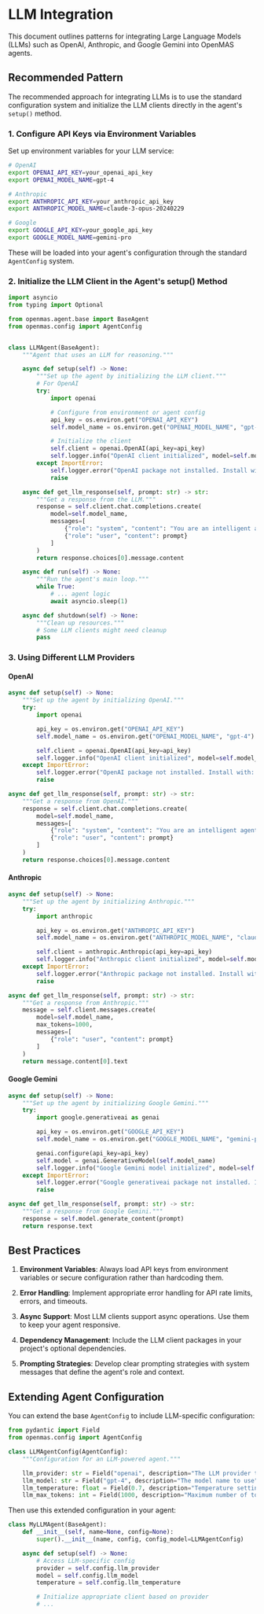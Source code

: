 # LLM Integration

This document outlines patterns for integrating Large Language Models (LLMs) such as OpenAI, Anthropic, and Google Gemini into OpenMAS agents.

## Recommended Pattern

The recommended approach for integrating LLMs is to use the standard configuration system and initialize the LLM clients directly in the agent's `setup()` method.

### 1. Configure API Keys via Environment Variables

Set up environment variables for your LLM service:

```bash
# OpenAI
export OPENAI_API_KEY=your_openai_api_key
export OPENAI_MODEL_NAME=gpt-4

# Anthropic
export ANTHROPIC_API_KEY=your_anthropic_api_key
export ANTHROPIC_MODEL_NAME=claude-3-opus-20240229

# Google
export GOOGLE_API_KEY=your_google_api_key
export GOOGLE_MODEL_NAME=gemini-pro
```

These will be loaded into your agent's configuration through the standard `AgentConfig` system.

### 2. Initialize the LLM Client in the Agent's setup() Method

```python
import asyncio
from typing import Optional

from openmas.agent.base import BaseAgent
from openmas.config import AgentConfig


class LLMAgent(BaseAgent):
    """Agent that uses an LLM for reasoning."""

    async def setup(self) -> None:
        """Set up the agent by initializing the LLM client."""
        # For OpenAI
        try:
            import openai

            # Configure from environment or agent config
            api_key = os.environ.get("OPENAI_API_KEY")
            self.model_name = os.environ.get("OPENAI_MODEL_NAME", "gpt-4")

            # Initialize the client
            self.client = openai.OpenAI(api_key=api_key)
            self.logger.info("OpenAI client initialized", model=self.model_name)
        except ImportError:
            self.logger.error("OpenAI package not installed. Install with: pip install openai")
            raise

    async def get_llm_response(self, prompt: str) -> str:
        """Get a response from the LLM."""
        response = self.client.chat.completions.create(
            model=self.model_name,
            messages=[
                {"role": "system", "content": "You are an intelligent agent in a multi-agent system."},
                {"role": "user", "content": prompt}
            ]
        )
        return response.choices[0].message.content

    async def run(self) -> None:
        """Run the agent's main loop."""
        while True:
            # ... agent logic
            await asyncio.sleep(1)

    async def shutdown(self) -> None:
        """Clean up resources."""
        # Some LLM clients might need cleanup
        pass
```

### 3. Using Different LLM Providers

#### OpenAI

```python
async def setup(self) -> None:
    """Set up the agent by initializing OpenAI."""
    try:
        import openai

        api_key = os.environ.get("OPENAI_API_KEY")
        self.model_name = os.environ.get("OPENAI_MODEL_NAME", "gpt-4")

        self.client = openai.OpenAI(api_key=api_key)
        self.logger.info("OpenAI client initialized", model=self.model_name)
    except ImportError:
        self.logger.error("OpenAI package not installed. Install with: pip install openai")
        raise

async def get_llm_response(self, prompt: str) -> str:
    """Get a response from OpenAI."""
    response = self.client.chat.completions.create(
        model=self.model_name,
        messages=[
            {"role": "system", "content": "You are an intelligent agent in a multi-agent system."},
            {"role": "user", "content": prompt}
        ]
    )
    return response.choices[0].message.content
```

#### Anthropic

```python
async def setup(self) -> None:
    """Set up the agent by initializing Anthropic."""
    try:
        import anthropic

        api_key = os.environ.get("ANTHROPIC_API_KEY")
        self.model_name = os.environ.get("ANTHROPIC_MODEL_NAME", "claude-3-opus-20240229")

        self.client = anthropic.Anthropic(api_key=api_key)
        self.logger.info("Anthropic client initialized", model=self.model_name)
    except ImportError:
        self.logger.error("Anthropic package not installed. Install with: pip install anthropic")
        raise

async def get_llm_response(self, prompt: str) -> str:
    """Get a response from Anthropic."""
    message = self.client.messages.create(
        model=self.model_name,
        max_tokens=1000,
        messages=[
            {"role": "user", "content": prompt}
        ]
    )
    return message.content[0].text
```

#### Google Gemini

```python
async def setup(self) -> None:
    """Set up the agent by initializing Google Gemini."""
    try:
        import google.generativeai as genai

        api_key = os.environ.get("GOOGLE_API_KEY")
        self.model_name = os.environ.get("GOOGLE_MODEL_NAME", "gemini-pro")

        genai.configure(api_key=api_key)
        self.model = genai.GenerativeModel(self.model_name)
        self.logger.info("Google Gemini model initialized", model=self.model_name)
    except ImportError:
        self.logger.error("Google generativeai package not installed. Install with: pip install google-generativeai")
        raise

async def get_llm_response(self, prompt: str) -> str:
    """Get a response from Google Gemini."""
    response = self.model.generate_content(prompt)
    return response.text
```

## Best Practices

1. **Environment Variables**: Always load API keys from environment variables or secure configuration rather than hardcoding them.

2. **Error Handling**: Implement appropriate error handling for API rate limits, errors, and timeouts.

3. **Async Support**: Most LLM clients support async operations. Use them to keep your agent responsive.

4. **Dependency Management**: Include the LLM client packages in your project's optional dependencies.

5. **Prompting Strategies**: Develop clear prompting strategies with system messages that define the agent's role and context.

## Extending Agent Configuration

You can extend the base `AgentConfig` to include LLM-specific configuration:

```python
from pydantic import Field
from openmas.config import AgentConfig

class LLMAgentConfig(AgentConfig):
    """Configuration for an LLM-powered agent."""

    llm_provider: str = Field("openai", description="The LLM provider to use (openai, anthropic, google)")
    llm_model: str = Field("gpt-4", description="The model name to use")
    llm_temperature: float = Field(0.7, description="Temperature setting for LLM responses")
    llm_max_tokens: int = Field(1000, description="Maximum number of tokens in responses")
```

Then use this extended configuration in your agent:

```python
class MyLLMAgent(BaseAgent):
    def __init__(self, name=None, config=None):
        super().__init__(name, config, config_model=LLMAgentConfig)

    async def setup(self) -> None:
        # Access LLM-specific config
        provider = self.config.llm_provider
        model = self.config.llm_model
        temperature = self.config.llm_temperature

        # Initialize appropriate client based on provider
        # ...
```
